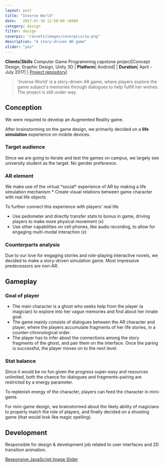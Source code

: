 ```yaml
---
layout: post
title: "Inverse World"
date:   2017-07-30 12:50:00 +0800
category: design
filter: design
coverpic: "/assets/images/coverpics/iw.png"
description: "A story-driven AR game"
slider: "yes"
---
```


**Clients**|**Skills**
 <highlight>Computer Game Programming capstone project</highlight>|<highlight>Concept Design, Graphic Design, Unity 3D</highlight>
 |
 **Platform**|
 Android|
 |
**Duration**|
 <highlight>April - July 2017</highlight>|
 |
 [Project repository](https://github.com/fish1996/AR-Game---Inverse-World)|

>'Inverse World' is a story-driven AR game, where players explore the game subject's memories through dialogues to help fulfill her wishes. The project is still under way.

<h2>Conception</h2>

We were required to develop an Augmented Reality game.

After brainstorming on the game design, we primarily decided on a **life simulation** experience on mobile devices.

<h3>Target audience</h3>
Since we are going to iterate and test the games on campus, we largely see university student as the target. No gender preference.

<h3>AR element</h3>
We make use of the virtual *social* experience of AR by making a life simulation mechanism
* Create visual relations between game character with real life objects

To further connect this experience with players' real life 

* Use pedometer and directly transfer stats to bonus in game, driving players to make more physical movement (x)
* Use other capabilities on cell phones, like audio recording, to allow for engaging multi-modal interaction (x)

<h3>Counterparts analysis</h3>
Due to our love for engaging stories and role-playing interactive novels, we decided to make a story-driven simulation game. Most impressive predecessors are non-AR. 

<h2>Gameplay</h2>

<h3>Goal of player</h3>

* The main character is a ghost who seeks help from the player (a magician) to explore into her vague memories and find about her innate goal.
* The game mainly consists of dialogues between the AR character and player, where the players accumulate fragments of her life stories, in a counter-chronological order.
* The player has to infer about the connections among the story fragments of the ghost, and pair them on the interface. Once the paring is successful, the player moves on to the next level. 

<h3>Stat balance</h3>

Since it would be no fun given the progress super-easy and resources unlimited, both the chance for dialogues and fragments-pairing are restricted by a energy parameter.

To replenish energy of the character, players can feed the character in mini-game.

For mini-game design, we brainstormed about the likely ability of magicians to properly match the role of players, and finally decided on a shooting game (that would look like magic spelling).

<h2>Development</h2>

Responsible for design & development job related to user interfaces and 2D transition animation.

<div>
<div id="amazingslider-wrapper-1" style="display:block;position:relative;max-width:800px;margin:0px auto 56px;">
        <div id="amazingslider-1" style="display:block;position:relative;margin:0 auto;">
            <ul class="amazingslider-slides" style="display:none;">
                <li><img src="/assets/slider/images/iw_main.jpg" alt="Main scene"  title="Main scene" />
                </li>
                <li><img src="/assets/slider/images/iw_infer.jpg" alt="Infer scene"  title="Infer scene" />
                </li>
                <li><img src="/assets/slider/images/iw_game_1.jpg" alt="Minigame scene 1"  title="Minigame scene 1" />
                </li>
                <li><img src="/assets/slider/images/iw_game_2.jpg" alt="Minigame scene 2"  title="Minigame scene 2" />
                </li>
            </ul>
            <ul class="amazingslider-thumbnails" style="display:none;">
                <li><img src="/assets/slider/images/iw_main-tn.jpg" alt="Main scene" title="Main scene" /></li>
                <li><img src="/assets/slider/images/iw_infer-tn.jpg" alt="Infer scene" title="Infer scene" /></li>
                <li><img src="/assets/slider/images/iw_game_1-tn.jpg" alt="Minigame scene 1" title="Minigame scene 1" /></li>
                <li><img src="/assets/slider/images/iw_game_2-tn.jpg" alt="Minigame scene 2" title="Minigame scene 2" /></li>
            </ul>
        <div class="amazingslider-engine"><a href="http://amazingslider.com" title="Responsive JavaScript Image Slider">Responsive JavaScript Image Slider</a></div>
        </div>
    </div>
	</div>








